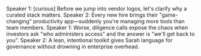 Speaker 1: [curious] Before we jump into vendor logos, let's clarify why a curated stack matters.
Speaker 2: Every new hire brings their "game-changing" productivity app—suddenly you're managing more tools than team members.
Speaker 1: Worse, diligence calls expose the chaos when investors ask "who administers access" and the answer is "we'll get back to you".
Speaker 2: A lean, intentional toolkit gives Sarah language for governance without drowning in enterprise overhead.
